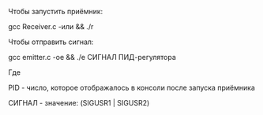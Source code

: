 Чтобы запустить приёмник:

gcc Receiver.c -или && ./r

Чтобы отправить сигнал:

gcc emitter.c -oe && ./e СИГНАЛ ПИД-регулятора

Где

PID - число, которое отображалось в консоли после запуска приёмника

СИГНАЛ - значение: (SIGUSR1 | SIGUSR2)
